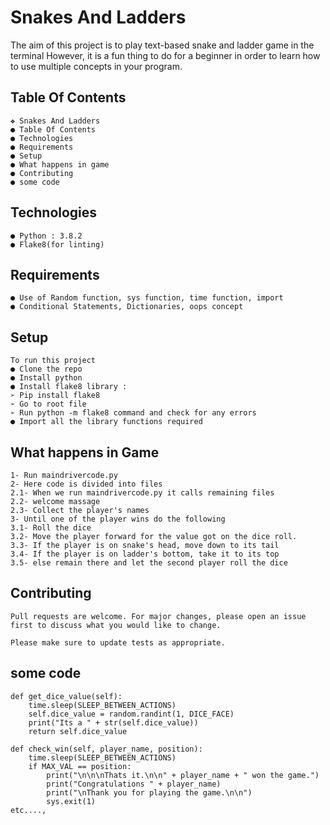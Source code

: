 # Snakes And Ladders

The aim of this project is to play text-based snake and ladder game in the
terminal However, it is a fun thing to do for a beginner in order to learn how to
use multiple concepts in your program.

## Table Of Contents

```
❖ Snakes And Ladders
● Table Of Contents
● Technologies
● Requirements
● Setup
● What happens in game
● Contributing
● some code

```

## Technologies

```
● Python : 3.8.2
● Flake8(for linting)

```

## Requirements

```
● Use of Random function, sys function, time function, import
● Conditional Statements, Dictionaries, oops concept

```

## Setup

```
To run this project
● Clone the repo
● Install python
● Install flake8 library :
➢ Pip install flake8
➢ Go to root file
➢ Run python -m flake8 command and check for any errors
● Import all the library functions required

```

## What happens in Game

```
1- Run maindrivercode.py
2- Here code is divided into files 
2.1- When we run maindrivercode.py it calls remaining files
2.2- welcome massage 
2.3- Collect the player's names
3- Until one of the player wins do the following
3.1- Roll the dice
3.2- Move the player forward for the value got on the dice roll.
3.3- If the player is on snake's head, move down to its tail
3.4- If the player is on ladder's bottom, take it to its top
3.5- else remain there and let the second player roll the dice

```

## Contributing

```
Pull requests are welcome. For major changes, please open an issue first to discuss what you would like to change.

Please make sure to update tests as appropriate.

```

## some code

```
def get_dice_value(self):
    time.sleep(SLEEP_BETWEEN_ACTIONS)
    self.dice_value = random.randint(1, DICE_FACE)
    print("Its a " + str(self.dice_value))
    return self.dice_value
```

```
def check_win(self, player_name, position):
    time.sleep(SLEEP_BETWEEN_ACTIONS)
    if MAX_VAL == position:
        print("\n\n\nThats it.\n\n" + player_name + " won the game.")
        print("Congratulations " + player_name)
        print("\nThank you for playing the game.\n\n")
        sys.exit(1)
etc....,

```

